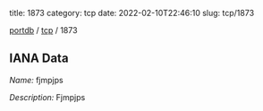 title: 1873
category: tcp
date: 2022-02-10T22:46:10
slug: tcp/1873

[portdb](/) / [tcp](/category/tcp.html) / 1873


## IANA Data

_Name:_ fjmpjps

_Description:_ Fjmpjps

